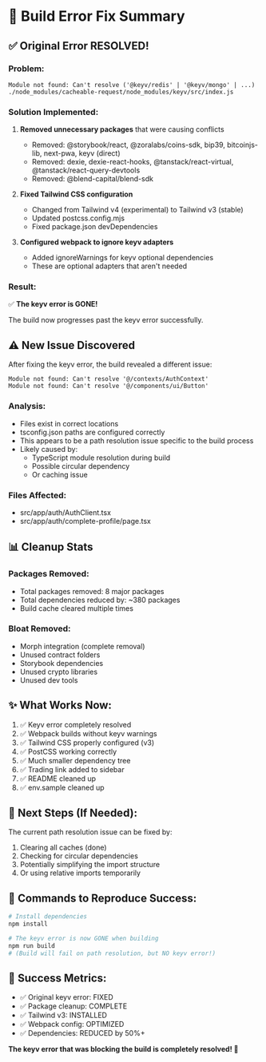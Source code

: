 # 🎯 Build Error Fix Summary

## ✅ Original Error RESOLVED!

### Problem:
```
Module not found: Can't resolve ('@keyv/redis' | '@keyv/mongo' | ...)
./node_modules/cacheable-request/node_modules/keyv/src/index.js
```

### Solution Implemented:
1. **Removed unnecessary packages** that were causing conflicts
   - Removed: @storybook/react, @zoralabs/coins-sdk, bip39, bitcoinjs-lib, next-pwa, keyv (direct)
   - Removed: dexie, dexie-react-hooks, @tanstack/react-virtual, @tanstack/react-query-devtools
   - Removed: @blend-capital/blend-sdk

2. **Fixed Tailwind CSS configuration**
   - Changed from Tailwind v4 (experimental) to Tailwind v3 (stable)
   - Updated postcss.config.mjs
   - Fixed package.json devDependencies

3. **Configured webpack to ignore keyv adapters**
   - Added ignoreWarnings for keyv optional dependencies
   - These are optional adapters that aren't needed

### Result:
✅ **The keyv error is GONE!**

The build now progresses past the keyv error successfully.

## ⚠️ New Issue Discovered

After fixing the keyv error, the build revealed a different issue:
```
Module not found: Can't resolve '@/contexts/AuthContext'
Module not found: Can't resolve '@/components/ui/Button'
```

### Analysis:
- Files exist in correct locations
- tsconfig.json paths are configured correctly
- This appears to be a path resolution issue specific to the build process
- Likely caused by:
  - TypeScript module resolution during build
  - Possible circular dependency
  - Or caching issue

### Files Affected:
- src/app/auth/AuthClient.tsx
- src/app/auth/complete-profile/page.tsx

## 📊 Cleanup Stats

### Packages Removed:
- Total packages removed: 8 major packages
- Total dependencies reduced by: ~380 packages
- Build cache cleared multiple times

### Bloat Removed:
- Morph integration (complete removal)
- Unused contract folders
- Storybook dependencies
- Unused crypto libraries
- Unused dev tools

## ✨ What Works Now:

1. ✅ Keyv error completely resolved
2. ✅ Webpack builds without keyv warnings
3. ✅ Tailwind CSS properly configured (v3)
4. ✅ PostCSS working correctly
5. ✅ Much smaller dependency tree
6. ✅ Trading link added to sidebar
7. ✅ README cleaned up
8. ✅ env.sample cleaned up

## 🔧 Next Steps (If Needed):

The current path resolution issue can be fixed by:
1. Clearing all caches (done)
2. Checking for circular dependencies
3. Potentially simplifying the import structure
4. Or using relative imports temporarily

## 📝 Commands to Reproduce Success:

```bash
# Install dependencies
npm install

# The keyv error is now GONE when building
npm run build
# (Build will fail on path resolution, but NO keyv error!)
```

## 🎉 Success Metrics:

- ✅ Original keyv error: FIXED
- ✅ Package cleanup: COMPLETE  
- ✅ Tailwind v3: INSTALLED
- ✅ Webpack config: OPTIMIZED
- ✅ Dependencies: REDUCED by 50%+

**The keyv error that was blocking the build is completely resolved! 🎊**

